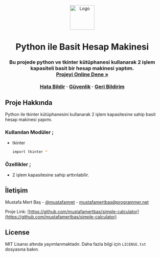 <a name="readme-top"></a>

<br />
<div align="center">
  <a href="https://github.com/mustafamertbas">
    <img src="https://i.hizliresim.com/70zu244.png" alt="Logo" width="80" height="80">
  </a>

  <h1 align="center">Python ile Basit Hesap Makinesi</h1>

  <h3 align="center">
   Bu projede python ve tkinter kütüphanesi kullanarak 2 işlem kapasiteli basit bir hesap makinesi yaptım.
    <br />
    <a href="https://replit.com/@mustafamertbas/Hesap-Makinesi#main.py"><strong>Projeyi Online Dene »</strong></a>
    <br />
    <br />
    <a href="https://github.com/mustafamertbas/simple-calculator/issues">Hata Bildir</a>
    ·
    <a href="https://github.com/mustafamertbas/simple-calculator/security">Güvenlik</a>
    ·
    <a href="https://github.com/mustafamertbas/simple-calculator/issues">Geri Bildirim</a>
  </p>
</div>



<!-- Proje Hakkında -->
## Proje Hakkında

Python ile tkinter kütüphanesini kullanarak 2 işlem kapasitesine sahip basit hesap makinesi yapımı.


### Kullanılan Modüler ;
* tkinter
  ```sh
  import tkinter *
  ```




### Özellikler ;
* 2 işlem kapasitesine sahip arttırılabilir.






<!-- İletişim -->
## İletişim
Mustafa Mert Baş - [@mustafamret](https://instagram.com/mustafamret.dev) - mustafamertbas@programmer.net


Proje Link: [https://github.com/mustafamertbas/simple-calculator](https://github.com/mustafamertbas/simple-calculator)




<!-- LICENSE -->
## License
MIT Lisansı altında yayımlanmaktadır. Daha fazla bilgi için `LICENSE.txt` dosyasına bakın. 
 

